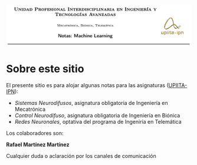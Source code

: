 ![](https://raw.githubusercontent.com/rafneta/RNlibro/master/imagenes/banner.png)

# Sobre este sitio

El presente sitio es para alojar algunas notas para las asignaturas ([UPIITA-IPN][upiita]):

- _Sistemas Neurodifusos_, asignatura obligatoria de Ingeniería en Mecatrónica
- _Control Neurodifuso_, asignatura obligatoria de Ingeniería en Biónica
- _Redes Neuronales_, optativa del programa de Ingeniría en Telemática


[upiita]: https://www.upiita.ipn.mx/
    
Los colaboradores son: 


**Rafael Martínez Martínez** <a href="mailto:ramartinezr@ipn.mx?Subject=RN%20libro%20"><i class="fa fa-envelope" aria-hidden="true"></i></a>


Cualquier duda o aclaración por los canales de comunicación

                                        


